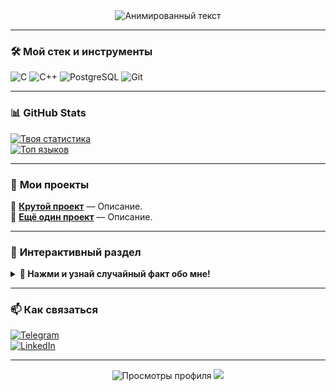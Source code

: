 <div align="center">
  <img src="https://readme-typing-svg.demolab.com?font=Fira+Code&pause=1000&color=FF7F50&width=435&lines=Привет!%2C+я+Арсен!;Разработчик%2C+мечтатель%2C+новатор🚀" alt="Анимированный текст" />
</div>

---

### 🛠️ **Мой стек и инструменты**  
![C](https://img.shields.io/badge/-C-A8B9CC?logo=c&logoColor=white&style=flat)
![C++](https://img.shields.io/badge/-C++-00599C?logo=c%2B%2B&logoColor=white)
![PostgreSQL](https://img.shields.io/badge/-PostgreSQL-4169E1?logo=postgresql&logoColor=white)
![Git](https://img.shields.io/badge/-Git-F05032?logo=git&logoColor=white)

---

### 📊 **GitHub Stats**  
[![Твоя статистика](https://github-readme-stats.vercel.app/api?username=ТВОЙ-USERNAME&show_icons=true&theme=radical&hide_border=true)](https://github.com/ТВОЙ-USERNAME)  
[![Топ языков](https://github-readme-stats.vercel.app/api/top-langs/?username=ТВОЙ-USERNAME&layout=compact&theme=radical&hide_border=true)](https://github.com/ТВОЙ-USERNAME)  

---

### 🎯 **Мои проекты**  
🔹 [**Крутой проект**](https://github.com/...) — Описание.  
🔹 [**Ещё один проект**](https://github.com/...) — Описание.  

---

### 🌟 **Интерактивный раздел**  
<details>
  <summary><b>📌 Нажми и узнай случайный факт обо мне!</b></summary>  
  <br>
  > «Я однажды написал скрипт, который будил меня голосом ИИ в 5 утра... И пожалел об этом 😅»  
</details>

---

### 📫 **Как связаться**  
[![Telegram](https://img.shields.io/badge/-Telegram-26A5E4?logo=telegram&logoColor=white)](https://t.me/...)  
[![LinkedIn](https://img.shields.io/badge/-LinkedIn-0A66C2?logo=linkedin&logoColor=white)](https://linkedin.com/in/...)  

---

<div align="center">
  <img src="https://komarev.com/ghpvc/?username=ТВОЙ-USERNAME&color=blueviolet&style=flat-square" alt="Просмотры профиля" />  
  <img src="https://img.shields.io/github/followers/ТВОЙ-USERNAME?label=Подпишись%20на%20меня%20на%20GitHub!&style=social" />  
</div>
